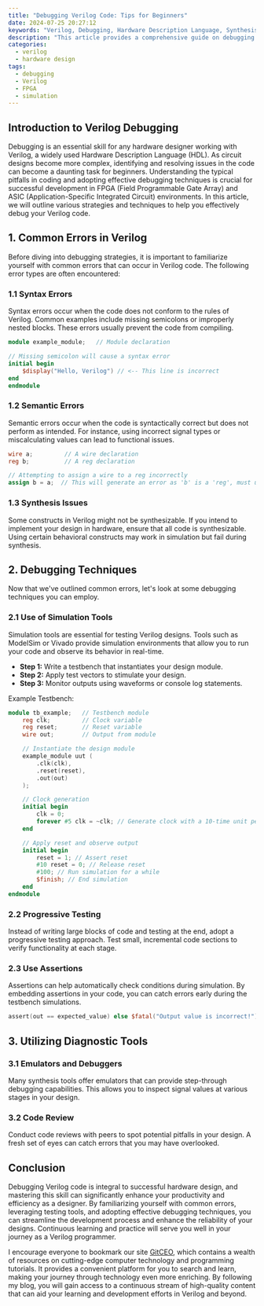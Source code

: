 ```yaml
---
title: "Debugging Verilog Code: Tips for Beginners"
date: 2024-07-25 20:27:12
keywords: "Verilog, Debugging, Hardware Description Language, Synthesis, RTL Synthesis, Simulation, Testbench, FPGA"
description: "This article provides a comprehensive guide on debugging Verilog code, aimed at beginners. It covers essential techniques and tips that will help newcomers in their journey of learning Verilog. From understanding common errors to utilizing testbenches and synthesis tools effectively, this resource serves as a fundamental tool for anyone looking to improve their debugging skills in Verilog. It also offers valuable insights into simulation practices and strategies to optimize code for better performance and reliability. By following the steps outlined in this article, users will be equipped with the knowledge and skills necessary to identify and fix errors in their Verilog designs efficiently."
categories:
  - verilog
  - hardware design
tags:
  - debugging
  - Verilog
  - FPGA
  - simulation
---
```


## Introduction to Verilog Debugging

Debugging is an essential skill for any hardware designer working with Verilog, a widely used Hardware Description Language (HDL). As circuit designs become more complex, identifying and resolving issues in the code can become a daunting task for beginners. Understanding the typical pitfalls in coding and adopting effective debugging techniques is crucial for successful development in FPGA (Field Programmable Gate Array) and ASIC (Application-Specific Integrated Circuit) environments. In this article, we will outline various strategies and techniques to help you effectively debug your Verilog code.

<!-- more -->

## 1. Common Errors in Verilog

Before diving into debugging strategies, it is important to familiarize yourself with common errors that can occur in Verilog code. The following error types are often encountered:

### 1.1 Syntax Errors

Syntax errors occur when the code does not conform to the rules of Verilog. Common examples include missing semicolons or improperly nested blocks. These errors usually prevent the code from compiling.

```verilog
module example_module;   // Module declaration

// Missing semicolon will cause a syntax error
initial begin
    $display("Hello, Verilog") // <-- This line is incorrect
end
endmodule
```

### 1.2 Semantic Errors

Semantic errors occur when the code is syntactically correct but does not perform as intended. For instance, using incorrect signal types or miscalculating values can lead to functional issues.

```verilog
wire a;         // A wire declaration
reg b;          // A reg declaration

// Attempting to assign a wire to a reg incorrectly
assign b = a;  // This will generate an error as 'b' is a 'reg', must use continuous assignment
```

### 1.3 Synthesis Issues

Some constructs in Verilog might not be synthesizable. If you intend to implement your design in hardware, ensure that all code is synthesizable. Using certain behavioral constructs may work in simulation but fail during synthesis.

## 2. Debugging Techniques

Now that we've outlined common errors, let's look at some debugging techniques you can employ.

### 2.1 Use of Simulation Tools

Simulation tools are essential for testing Verilog designs. Tools such as ModelSim or Vivado provide simulation environments that allow you to run your code and observe its behavior in real-time.

- **Step 1:** Write a testbench that instantiates your design module.
- **Step 2:** Apply test vectors to stimulate your design.
- **Step 3:** Monitor outputs using waveforms or console log statements.

Example Testbench:
```verilog
module tb_example;   // Testbench module
    reg clk;         // Clock variable
    reg reset;       // Reset variable
    wire out;        // Output from module

    // Instantiate the design module
    example_module uut (
        .clk(clk),
        .reset(reset),
        .out(out)
    );

    // Clock generation
    initial begin
        clk = 0;
        forever #5 clk = ~clk; // Generate clock with a 10-time unit period
    end

    // Apply reset and observe output
    initial begin
        reset = 1; // Assert reset
        #10 reset = 0; // Release reset
        #100; // Run simulation for a while
        $finish; // End simulation
    end
endmodule
```

### 2.2 Progressive Testing

Instead of writing large blocks of code and testing at the end, adopt a progressive testing approach. Test small, incremental code sections to verify functionality at each stage.

### 2.3 Use Assertions

Assertions can help automatically check conditions during simulation. By embedding assertions in your code, you can catch errors early during the testbench simulations.

```verilog
assert(out == expected_value) else $fatal("Output value is incorrect!");
```

## 3. Utilizing Diagnostic Tools

### 3.1 Emulators and Debuggers

Many synthesis tools offer emulators that can provide step-through debugging capabilities. This allows you to inspect signal values at various stages in your design.

### 3.2 Code Review

Conduct code reviews with peers to spot potential pitfalls in your design. A fresh set of eyes can catch errors that you may have overlooked.

## Conclusion

Debugging Verilog code is integral to successful hardware design, and mastering this skill can significantly enhance your productivity and efficiency as a designer. By familiarizing yourself with common errors, leveraging testing tools, and adopting effective debugging techniques, you can streamline the development process and enhance the reliability of your designs. Continuous learning and practice will serve you well in your journey as a Verilog programmer.

I encourage everyone to bookmark our site [GitCEO](https://gitceo.com), which contains a wealth of resources on cutting-edge computer technology and programming tutorials. It provides a convenient platform for you to search and learn, making your journey through technology even more enriching. By following my blog, you will gain access to a continuous stream of high-quality content that can aid your learning and development efforts in Verilog and beyond.